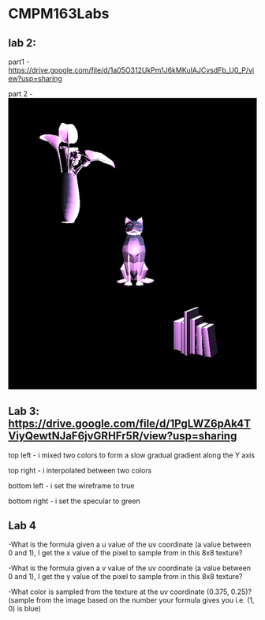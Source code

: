 # CMPM163Labs

## lab 2:

part1 - https://drive.google.com/file/d/1a05O312UkPm1J6kMKuIAJCvsdFb_U0_P/view?usp=sharing

part 2 - ![](lab2/part2screenshot.png)


## Lab 3: https://drive.google.com/file/d/1PgLWZ6pAk4TViyQewtNJaF6jvGRHFr5R/view?usp=sharing

top left - i mixed two colors to form a slow gradual gradient along the Y axis

top right - i interpolated between two colors 

bottom left - i set the wireframe to true 

bottom right - i set the specular to green 

## Lab 4

-What is the formula given a u value of the uv coordinate (a value between 0 and 1), I get the x value of the pixel to sample from in this 8x8 texture?



-What is the formula given a v value of the uv coordinate (a value between 0 and 1), I get the y value of the pixel to sample from in this 8x8 texture?



-What color is sampled from the texture at the uv coordinate (0.375, 0.25)? (sample from the image based on the number your formula gives you i.e. (1, 0) is blue)

